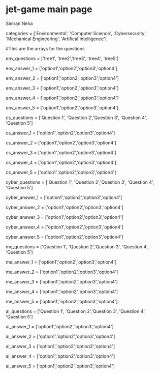 # jet-game main page
Simran
Neha

categories = ['Environmental', 'Computer Science', 'Cybersecurity', 'Mechanical Engineering', 'Artifical Intelligence']

#This are the arrays for the questions

env_questions = ['tree1', 'tree2','tree3', 'tree4', 'tree5']

env_answer_1 = ['option1','option2','option3','option4']

env_answer_2 = ['option1','option2','option3','option4']

env_answer_3 = ['option1','option2','option3','option4']

env_answer_4 = ['option1','option2','option3','option4']

env_answer_5 = ['option1','option2','option3','option4']

cs_questions = ['Question 1', 'Question 2','Question 3', 'Question 4', 'Question 5']

cs_answer_1 = ['option1','option2','option3','option4']

cs_answer_2 = ['option1','option2','option3','option4']

cs_answer_3 = ['option1','option2','option3','option4']

cs_answer_4 = ['option1','option2','option3','option4']

cs_answer_5 = ['option1','option2','option3','option4']

cyber_questions = ['Question 1', 'Question 2','Question 3', 'Question 4', 'Question 5']

cyber_answer_1 = ['option1','option2','option3','option4']

cyber_answer_2 = ['option1','option2','option3','option4']

cyber_answer_3 = ['option1','option2','option3','option4']

cyber_answer_4 = ['option1','option2','option3','option4']

cyber_answer_5 = ['option1','option2','option3','option4']

me_questions = ['Question 1', 'Question 2','Question 3', 'Question 4', 'Question 5']

me_answer_1 = ['option1','option2','option3','option4']

me_answer_2 = ['option1','option2','option3','option4']

me_answer_3 = ['option1','option2','option3','option4']

me_answer_4 = ['option1','option2','option3','option4']

me_answer_5 = ['option1','option2','option3','option4']

ai_questions = ['Question 1', 'Question 2','Question 3', 'Question 4', 'Question 5']

ai_answer_1 = ['option1','option2','option3','option4']

ai_answer_2 = ['option1','option2','option3','option4']

ai_answer_3 = ['option1','option2','option3','option4']

ai_answer_4 = ['option1','option2','option3','option4']

ai_answer_5 = ['option1','option2','option3','option4']
